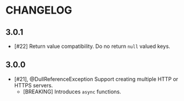 # CHANGELOG

## 3.0.1

- [#22] Return value compatibility. Do no return `null` valued keys.

## 3.0.0

- [#21], @DullReferenceException Support creating multiple HTTP or HTTPS servers. 
  - [BREAKING] Introduces `async` functions. 
